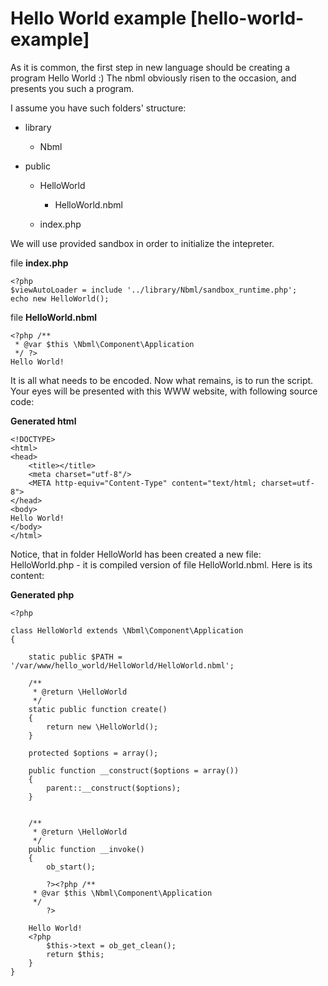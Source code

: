 # Hello World example [hello-world-example]

As it is common, the first step in new language should be creating a program Hello World :)
The nbml obviously risen to the occasion, and presents you such a program.

I assume you have such folders' structure:

* library

	* Nbml
* public

	* HelloWorld

		* HelloWorld.nbml
	* index.php

We will use provided sandbox in order to initialize the intepreter.

file **index.php**

	<?php
	$viewAutoLoader = include '../library/Nbml/sandbox_runtime.php';
	echo new HelloWorld();

file **HelloWorld.nbml**

	<?php /**
	 * @var $this \Nbml\Component\Application
	 */ ?>
	Hello World!

It is all what needs to be encoded. Now what remains, is to run the script.
Your eyes will be presented with this WWW website, with following source code:

**Generated html**

	<!DOCTYPE>
	<html>
	<head>
	    <title></title>
	    <meta charset="utf-8"/>
	    <META http-equiv="Content-Type" content="text/html; charset=utf-8">
	</head>
	<body>
	Hello World!
	</body>
	</html>

Notice, that in folder HelloWorld has been created a new file: HelloWorld.php - it is compiled version of file 
HelloWorld.nbml. Here is its content:

**Generated php**

	<?php

	class HelloWorld extends \Nbml\Component\Application
	{

	    static public $PATH = '/var/www/hello_world/HelloWorld/HelloWorld.nbml';

	    /**
	     * @return \HelloWorld
	     */
	    static public function create()
	    {
	        return new \HelloWorld();
	    }

	    protected $options = array();

	    public function __construct($options = array())
	    {
	        parent::__construct($options);
	    }


	    /**
	     * @return \HelloWorld
	     */
	    public function __invoke()
	    {
	        ob_start();

	        ?><?php /**
	     * @var $this \Nbml\Component\Application
	     */
	        ?>

	    Hello World!
	    <?php
	        $this->text = ob_get_clean();
	        return $this;
	    }
	}


